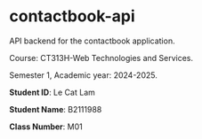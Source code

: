 # contactbook-api

API backend for the contactbook application.

Course: CT313H-Web Technologies and Services.

Semester 1, Academic year: 2024-2025.

**Student ID**: Le Cat Lam

**Student Name**: B2111988

**Class Number**: M01

